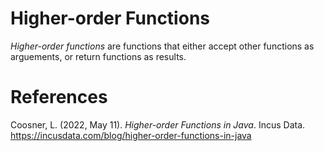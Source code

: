 # Higher-order Functions

*Higher-order functions* are functions that either accept 
other functions as arguements, or return functions as 
results. 

# References 
Coosner, L. (2022, May 11). *Higher-order Functions in Java*. 
	Incus Data. <https://incusdata.com/blog/higher-order-functions-in-java> 

